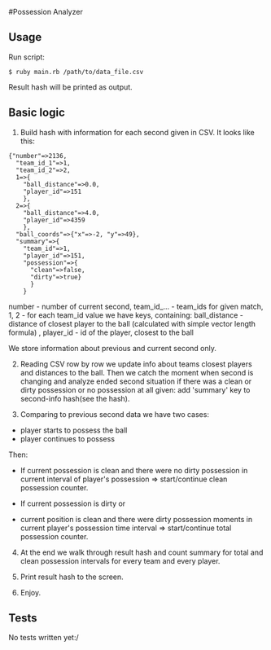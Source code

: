 #Possession Analyzer

## Usage
Run script:
```
$ ruby main.rb /path/to/data_file.csv
```
Result hash will be printed as output.

## Basic logic

1) Build hash with information for each second given in CSV.
It looks like this:
```
{"number"=>2136,
  "team_id_1"=>1,
  "team_id_2"=>2,
  1=>{
    "ball_distance"=>0.0,
    "player_id"=>151
    },
  2=>{
    "ball_distance"=>4.0,
    "player_id"=>4359
    },
  "ball_coords"=>{"x"=>-2, "y"=>49},
  "summary"=>{
    "team_id"=>1,
    "player_id"=>151,
    "possession"=>{
      "clean"=>false,
      "dirty"=>true}
      }
    }
```
number - number of current second,
team_id_... - team_ids for given match,
1, 2 - for each team_id value we have keys, containing:
ball_distance - distance of closest player to the ball (calculated with simple
  vector length formula) ,
player_id - id of the player, closest to the ball

We store information about previous and current second only.

2) Reading CSV row by row we update info about teams closest players and distances to the ball.
Then we catch the moment when second is changing and analyze ended second situation if there
was a clean or dirty possession or no possession at all given: add 'summary' key to second-info hash(see the hash).

3) Comparing to previous second data we have two cases:
- player starts to possess the ball
- player continues to possess

Then:
- If current possession is clean and there were no dirty possession in current interval of player's
possession
=> start/continue clean possession counter.

- If current possession is dirty or
- current position is clean and there were dirty possession moments in current
player's possession time interval
=> start/continue total possession counter.

4) At the end we walk through result hash and count summary for total and clean possession
intervals for every team and every player.

5) Print result hash to the screen.

6) Enjoy.

## Tests
No tests written yet:/
